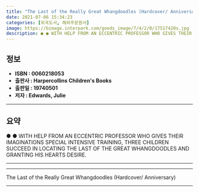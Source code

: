 ```yaml
---
title: "The Last of the Really Great Whangdoodles (Hardcover/ Anniversary)"
date: 2021-07-06 15:34:23
categories: [외국도서, 해외주문원서]
image: https://bimage.interpark.com/goods_image/7/4/2/0/17517420s.jpg
description: ● ● WITH HELP FROM AN ECCENTRIC PROFESSOR WHO GIVES THEIR IMAGINATIONS SPECIAL INTENSIVE TRAINING, THREE CHILDREN SUCCEED IN LOCATING THE LAST OF THE GREAT WH
---
```


## **정보**

- **ISBN : 0060218053**
- **출판사 : Harpercollins Children's Books**
- **출판일 : 19740501**
- **저자 : Edwards, Julie**

------



## **요약**

●  ●  WITH HELP FROM AN ECCENTRIC PROFESSOR WHO GIVES THEIR IMAGINATIONS SPECIAL INTENSIVE TRAINING, THREE CHILDREN SUCCEED IN LOCATING THE LAST OF THE GREAT WHANGDOODLES AND GRANTING HIS HEARTS DESIRE.

------



------


The Last of the Really Great Whangdoodles (Hardcover/ Anniversary) 

------


